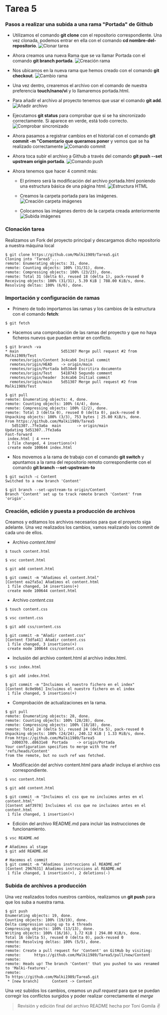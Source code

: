 # Tarea 5 #

### Pasos a realizar una subida a una rama "Portada" de Github ###

- Utilizamos el comando **git clone** con el repositorio correspondiente. Una vez clonada, podemos entrar en ella con el comando **cd nombre-del-repositorio**.
   ![Clonar tarea](img/portada/1.png)

- Ahora creamos una nueva Rama que se va llamar Portada con el comando **git branch portada**.
   ![Creación rama](img/portada/2.png)

- Nos ubicamos en la nueva rama que hemos creado con el comando **git checkout**.
   ![Cambio rama](img/portada/3.png)

- Una vez dentro, crearemos el archivo con el comando de nuestra preferencia **touch/nano/vi** y lo llamaremos portada.html.

- Para añadir el archivo al proyecto tenemos que usar el comando **git add**.
   ![Añadir archivo](img/portada/4.png)

- Ejecutamos **git status** para comprobar que si se ha sincronizado correctamente. Si aparece en verde, está todo correcto.
   ![Comprobar sincronizado](img/portada/5.png)

- Ahora pasamos a registrar cambios en el historial con el comando **git commit -m "Comentario que queramos poner** y vemos que se ha realizado correctamente 
   ![Comando commit](img/portada/6.png)

- Ahora toca subir el archivo a Github a través del comando **git push --set upstream origin portada**.
   ![Comando push](img/portada/7.png)

- Ahora tenemos que hacer 4 commit más:

   - El primero será la modificación del archivo portada.html poniendo una estructura básica de una página html.
      ![Estructura HTML](img/portada/8.png)

   - Creamos la carpeta portada para las imágenes. 
      ![Creación carpeta imágenes](img/portada/9.png)

   - Colocamos las imágenes dentro de la carpeta creada anteriormente 
      ![Subida imágenes](img/portada/10.png)

### Clonación tarea ###

Realizamos un Fork del proyecto principal y descargamos dicho repositorio a nuestra máquina local

```
$ git clone https://github.com/Malki1989/Tarea5.git
Cloning into 'Tarea5'...
remote: Enumerating objects: 31, done.
remote: Counting objects: 100% (31/31), done.
remote: Compressing objects: 100% (23/23), done.
remote: Total 31 (delta 6), reused 18 (delta 1), pack-reused 0
Receiving objects: 100% (31/31), 5.39 KiB | 788.00 KiB/s, done.
Resolving deltas: 100% (6/6), done.

```

### Importación y configuración de ramas ###

- Primero de todo importamos las ramas y los cambios de la estructura con el comando **fetch**:

```
$ git fetch
```

- Hacemos una comprobación de las ramas del proyecto y que no haya ficheros nuevos que puedan entrar en conflicto.

```
$ git branch -va
* main                   5d51307 Merge pull request #2 from Malki1989/Test
  remotes/origin/Content 3c4cab6 Initial commit
  remotes/origin/HEAD    -> origin/main
  remotes/origin/Portada bd534e0 Escritira documento
  remotes/origin/Test    5418743 Segundo comment
  remotes/origin/header  3c4cab6 Initial commit
  remotes/origin/main    5d51307 Merge pull request #2 from Malki1989/Test

$ git pull
remote: Enumerating objects: 4, done.
remote: Counting objects: 100% (4/4), done.
remote: Compressing objects: 100% (2/2), done.
remote: Total 3 (delta 0), reused 0 (delta 0), pack-reused 0
Unpacking objects: 100% (3/3), 753 bytes | 25.00 KiB/s, done.
From https://github.com/Malki1989/Tarea5      
   5d51307..7fe3a6a  main       -> origin/main
Updating 5d51307..7fe3a6a
Fast-forward
 index.html | 4 ++++
 1 file changed, 4 insertions(+)
 create mode 100644 index.html
```

- Nos movemos a la rama de trabajo con el comando **git switch** y apuntamos a la rama del repositorio remoto correspondiente con el comando **git branch --set-upstream-to**

```
$ git switch -c Content
Switched to a new branch 'Content'

$ git branch --set-upstream-to origin/Content
Branch 'Content' set up to track remote branch 'Content' from 'origin'.
```

### Creación, edición y puesta a producción de archivos ###

Creamos y editamos los archivos necesarios para que el proyecto siga adelante. Una vez realizados los cambios, vamos realizando los commit de cada uno de ellos.

- Archivo *content.html*

```
$ touch content.html

$ vsc content.html

$ git add content.html

$ git commit -m "Añadimos el content.html"
[Content ea2fa5a] Añadimos el content.html
 1 file changed, 14 insertions(+)
 create mode 100644 content.html
```
 
- Archivo *content.css*

```
$ touch content.css

$ vsc content.css

$ git add css/content.css 

$ git commit -m "Añadir content.css"
[Content f3dfa41] Añadir content.css
 1 file changed, 3 insertions(+)    
 create mode 100644 css/content.css
```

- Inclusión del archivo content.html al archivo index.html.

```
$ vsc index.html

$ git add index.html

$ git commit -m "Incluimos el nuestro fichero en el index"
[Content 8c0e9b6] Incluimos el nuestro fichero en el index
 1 file changed, 5 insertions(+)
```


- Comprobación de actualizaciones en la rama.

```
$ git pull
remote: Enumerating objects: 28, done.
remote: Counting objects: 100% (28/28), done.
remote: Compressing objects: 100% (18/18), done.
remote: Total 24 (delta 5), reused 24 (delta 5), pack-reused 0
Unpacking objects: 100% (24/24), 240.12 KiB | 1.33 MiB/s, done.
From https://github.com/Malki1989/Tarea5
   2d00370..d8631e8  Portada    -> origin/Portada
Your configuration specifies to merge with the ref 'refs/heads/Content'
from the remote, but no such ref was fetched.
```

- Modificación del archivo content.html para añadir incluya el archivo css correspondiente.

```
$ vsc content.html

$ git add content.html

$ git commit -m "Incluimos el css que no incluimos antes en el content.html"
[Content a4f3978] Incluimos el css que no incluimos antes en el content.html
 1 file changed, 1 insertion(+)
```

- Edición del archivo README.md para incluir las instrucciones de funcionamiento.

```
$ vsc README.md

# Añadimos al stage
$ git add README.md

# Hacemos el commit
$ git commit -m "Añadimos instruccions al README.md"
[Content 2967631] Añadimos instruccions al README.md
 1 file changed, 1 insertion(+), 2 deletions(-)
```

### Subida de archivos a producción ###

Una vez realizados todos nuestros cambios, realizamos un **git push** para que los suba a nuestra rama.

```
$ git push 
Enumerating objects: 19, done.
Counting objects: 100% (19/19), done.
Delta compression using up to 4 threads
Compressing objects: 100% (13/13), done.
Writing objects: 100% (16/16), 1.72 KiB | 294.00 KiB/s, done.
Total 16 (delta 5), reused 0 (delta 0), pack-reused 0
remote: Resolving deltas: 100% (5/5), done.
remote: 
remote: Create a pull request for 'Content' on GitHub by visiting:
remote:      https://github.com/Malki1989/Tarea5/pull/new/Content
remote:
remote: Heads up! The branch 'Content' that you pushed to was renamed to 'Malki-features'.
remote:
To https://github.com/Malki1989/Tarea5.git
 * [new branch]      Content -> Content
```

Una vez subidos los cambios, creamos un *pull request* para que se puedan corregir los conflictos surgidos y poder realizar correctamente el *merge*


> Revisión y edición final del archivo README hecha por Toni Gomila :v:
